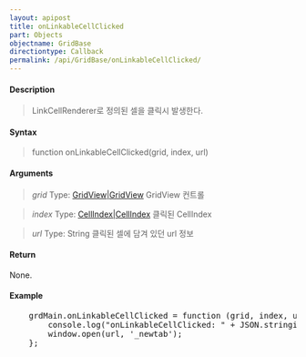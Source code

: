 ```yaml
---
layout: apipost
title: onLinkableCellClicked
part: Objects
objectname: GridBase
directiontype: Callback
permalink: /api/GridBase/onLinkableCellClicked/
---
```



#### Description

> LinkCellRenderer로 정의된 셀을 클릭시 발생한다.

#### Syntax

> function onLinkableCellClicked(grid, index, url)

#### Arguments

> *grid*
> Type: [GridView|GridView](/api/GridBase/)
> GridView 컨트롤

> *index*
> Type:  [CellIndex|CellIndex](/api/GridBase/)
> 클릭된 CellIndex

> *url*
> Type: String
> 클릭된 셀에 담겨 있던 url 정보

#### Return

None.

#### Example

<pre class="prettyprint">
    grdMain.onLinkableCellClicked = function (grid, index, url) {
        console.log("onLinkableCellClicked: " + JSON.stringify(index) + " => " + url);
        window.open(url, '_newtab');
    };
</pre>

